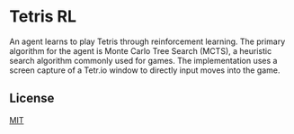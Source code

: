 # Tetris RL

An agent learns to play Tetris through reinforcement learning. The primary algorithm for the agent is Monte Carlo Tree Search (MCTS), a heuristic search algorithm commonly used for games. The implementation uses a screen capture of a Tetr.io window to directly input moves into the game.

## License

[MIT](https://choosealicense.com/licenses/mit/)